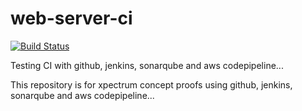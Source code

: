 # web-server-ci

[![Build Status](http://ec2-52-202-27-124.compute-1.amazonaws.com:8080/buildStatus/icon?job=webserver-ci-pipeline)](http://ec2-52-202-27-124.compute-1.amazonaws.com:8080/job/webserver-ci-pipeline/)

Testing CI with github, jenkins, sonarqube and aws codepipeline...

This repository is for xpectrum concept proofs using github, jenkins, sonarqube and aws codepipeline...
